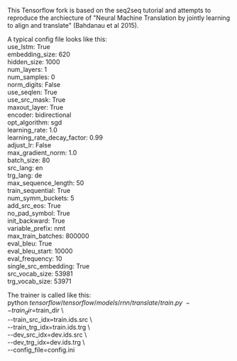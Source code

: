 This Tensorflow fork is based on the seq2seq tutorial and attempts to reproduce the archiecture of "Neural Machine Translation by jointly learning to align and translate" (Bahdanau et al 2015).

A typical config file looks like this:  
use_lstm: True  
embedding_size: 620  
hidden_size: 1000  
num_layers: 1  
num_samples: 0  
norm_digits: False  
use_seqlen: True  
use_src_mask: True  
maxout_layer: True  
encoder: bidirectional  
opt_algorithm: sgd  
learning_rate: 1.0  
learning_rate_decay_factor: 0.99  
adjust_lr: False  
max_gradient_norm: 1.0  
batch_size: 80  
src_lang: en  
trg_lang: de  
max_sequence_length: 50  
train_sequential: True  
num_symm_buckets: 5  
add_src_eos: True  
no_pad_symbol: True  
init_backward: True  
variable_prefix: nmt  
max_train_batches: 800000  
eval_bleu: True  
eval_bleu_start: 10000  
eval_frequency: 10  
single_src_embedding: True  
src_vocab_size: 53981  
trg_vocab_size: 53971  

The trainer is called like this:  
python $tensorflow/tensorflow/models/rnn/translate/train.py \  
--train_dir=$train_dir \  
--train_src_idx=train.ids.src \  
--train_trg_idx=train.ids.trg \  
--dev_src_idx=dev.ids.src \  
--dev_trg_idx=dev.ids.trg \  
--config_file=config.ini
